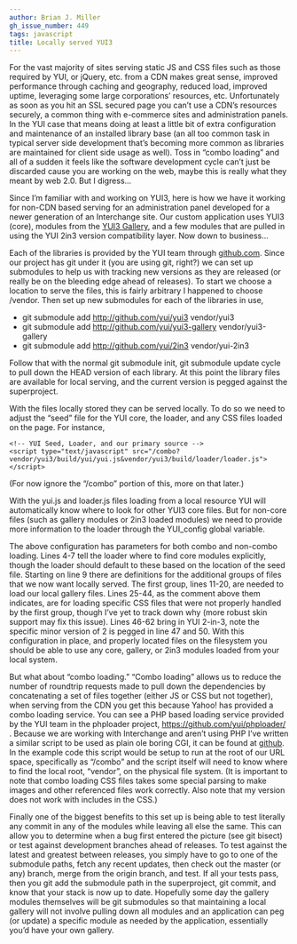 ```yaml
---
author: Brian J. Miller
gh_issue_number: 449
tags: javascript
title: Locally served YUI3
---
```


For the vast majority of sites serving static JS and CSS files such as those required by YUI, or jQuery, etc. from a CDN makes great sense, improved performance through caching and geography, reduced load, improved uptime, leveraging some large corporations’ resources, etc. Unfortunately as soon as you hit an SSL secured page you can’t use a CDN’s resources securely, a common thing with e-commerce sites and administration panels. In the YUI case that means doing at least a little bit of extra configuration and maintenance of an installed library base (an all too common task in typical server side development that’s becoming more common as libraries are maintained for client side usage as well). Toss in “combo loading” and all of a sudden it feels like the software development cycle can’t just be discarded cause you are working on the web, maybe this is really what they meant by web 2.0. But I digress...

Since I’m familiar with and working on YUI3, here is how we have it working for non-CDN based serving for an administration panel developed for a newer generation of an Interchange site. Our custom application uses YUI3 (core), modules from the [YUI3 Gallery](https://yuilibrary.com/gallery-archive/gallery/index.html?), and a few modules that are pulled in using the YUI 2in3 version compatibility layer. Now down to business...

Each of the libraries is provided by the YUI team through [github.com](https://github.com/yui/). Since our project has git under it (you are using git, right?) we can set up submodules to help us with tracking new versions as they are released (or really be on the bleeding edge ahead of releases). To start we choose a location to serve the files, this is fairly arbitrary I happened to choose /vendor. Then set up new submodules for each of the libraries in use,

- git submodule add http://github.com/yui/yui3 vendor/yui3
- git submodule add http://github.com/yui/yui3-gallery vendor/yui3-gallery
- git submodule add http://github.com/yui/2in3 vendor/yui-2in3

Follow that with the normal git submodule init, git submodule update cycle to pull down the HEAD version of each library. At this point the library files are available for local serving, and the current version is pegged against the superproject.

With the files locally stored they can be served locally. To do so we need to adjust the “seed” file for the YUI core, the loader, and any CSS files loaded on the page. For instance,

```
<!-- YUI Seed, Loader, and our primary source -->
<script type="text/javascript" src="/combo?vendor/yui3/build/yui/yui.js&vendor/yui3/build/loader/loader.js"></script>
```

(For now ignore the “/combo” portion of this, more on that later.)

With the yui.js and loader.js files loading from a local resource YUI will automatically know where to look for other YUI3 core files. But for non-core files (such as gallery modules or 2in3 loaded modules) we need to provide more information to the loader through the YUI_config global variable.

<script src="https://gist.github.com/934486.js"></script>

The above configuration has parameters for both combo and non-combo loading. Lines 4-7 tell the loader where to find core modules explicitly, though the loader should default to these based on the location of the seed file. Starting on line 9 there are definitions for the additional groups of files that we now want locally served. The first group, lines 11-20, are needed to load our local gallery files. Lines 25-44, as the comment above them indicates, are for loading specific CSS files that were not properly handled by the first group, though I’ve yet to track down why (more robust skin support may fix this issue). Lines 46-62 bring in YUI 2-in-3, note the specific minor version of 2 is pegged in line 47 and 50. With this configuration in place, and properly located files on the filesystem you should be able to use any core, gallery, or 2in3 modules loaded from your local system.

But what about “combo loading.” “Combo loading” allows us to reduce the number of roundtrip requests made to pull down the dependencies by concatenating a set of files together (either JS or CSS but not together), when serving from the CDN you get this because Yahoo! has provided a combo loading service. You can see a PHP based loading service provided by the YUI team in the phploader project, https://github.com/yui/phploader/ . Because we are working with Interchange and aren’t using PHP I’ve written a similar script to be used as plain ole boring CGI, it can be found at [github](https://github.com/brianjmiller/cgi-combo/blob/master/combo). In the example code this script would be setup to run at the root of our URL space, specifically as “/combo” and the script itself will need to know where to find the local root, “vendor”, on the physical file system. (It is important to note that combo loading CSS files takes some special parsing to make images and other referenced files work correctly. Also note that my version does not work with includes in the CSS.)

Finally one of the biggest benefits to this set up is being able to test literally any commit in any of the modules while leaving all else the same. This can allow you to determine when a bug first entered the picture (see git bisect) or test against development branches ahead of releases. To test against the latest and greatest between releases, you simply have to go to one of the submodule paths, fetch any recent updates, then check out the master (or any) branch, merge from the origin branch, and test. If all your tests pass, then you git add the submodule path in the superproject, git commit, and know that your stack is now up to date. Hopefully some day the gallery modules themselves will be git submodules so that maintaining a local gallery will not involve pulling down all modules and an application can peg (or update) a specific module as needed by the application, essentially you’d have your own gallery.
